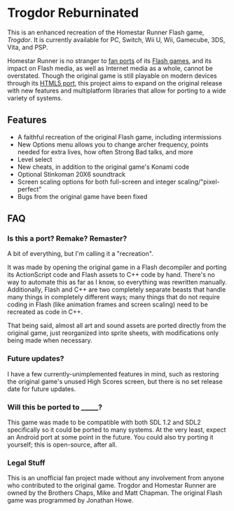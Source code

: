 # Trogdor Reburninated
This is an enhanced recreation of the Homestar Runner Flash game, _Trogdor_. It is currently available for PC, Switch, Wii U, Wii, Gamecube, 3DS, Vita, and PSP.

Homestar Runner is no stranger to [fan ports](https://www.mrphlip.com/ds/pop_tire/) of its [Flash games](https://www.mrphlip.com/ds/secret/), and its impact on Flash media, as well as Internet media as a whole, cannot be overstated. Though the original game is still playable on modern devices through its [HTML5 port](https://old.homestarrunner.com/trogdor-canvas/index.html), this project aims to expand on the original release with new features and multiplatform libraries that allow for porting to a wide variety of systems.

## Features
- A faithful recreation of the original Flash game, including intermissions
- New Options menu allows you to change archer frequency, points needed for extra lives, how often Strong Bad talks, and more
- Level select
- New cheats, in addition to the original game's Konami code
- Optional Stinkoman 20X6 soundtrack
- Screen scaling options for both full-screen and integer scaling/"pixel-perfect"
- Bugs from the original game have been fixed

## FAQ
### Is this a port? Remake? Remaster?
A bit of everything, but I'm calling it a "recreation".

It was made by opening the original game in a Flash decompiler and porting its ActionScript code and Flash assets to C++ code by hand. There's no way to automate this as far as I know, so everything was rewritten manually. Additionally, Flash and C++ are two completely separate beasts that handle many things in completely different ways; many things that do not require coding in Flash (like animation frames and screen scaling) need to be recreated as code in C++.

That being said, almost all art and sound assets are ported directly from the original game, just reorganized into sprite sheets, with modifications only being made when necessary.

### Future updates?
I have a few currently-unimplemented features in mind, such as restoring the original game's unused High Scores screen, but there is no set release date for future updates.

### Will this be ported to \_\_\_\_\_?
This game was made to be compatible with both SDL 1.2 and SDL2 specifically so it could be ported to many systems. At the very least, expect an Android port at some point in the future. You could also try porting it yourself; this is open-source, after all.

### Legal Stuff
This is an unofficial fan project made without any involvement from anyone who contributed to the original game. Trogdor and Homestar Runner are owned by the Brothers Chaps, Mike and Matt Chapman. The original Flash game was programmed by Jonathan Howe.
